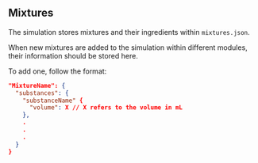 ## Mixtures
The simulation stores mixtures and their ingredients within `mixtures.json`.

When new mixtures are added to the simulation within different modules, their information should be stored here.

To add one, follow the format:
```json
"MixtureName": {
  "substances": {
    "substanceName" {
      "volume": X // X refers to the volume in mL
    },
    .
    .
    .
  }
}
```
